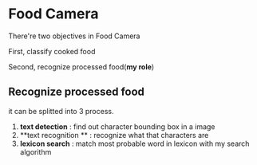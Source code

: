 # Food Camera



There're two objectives in Food Camera

First, classify cooked food

Second, recognize processed food(**my role**)



## Recognize processed food



it can be splitted into 3 process.

1. **text detection** : find out character bounding box in a image
2. **text recognition ** : recognize what that characters are
3. **lexicon search** : match most probable word in lexicon with my search algorithm

